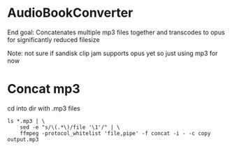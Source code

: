 # AudioBookConverter

End goal:
Concatenates multiple mp3 files together and transcodes to opus for significantly reduced filesize

Note: not sure if sandisk clip jam supports opus yet so just using mp3 for now

# Concat mp3

cd into dir with .mp3 files

```
ls *.mp3 | \
    sed -e "s/\(.*\)/file '\1'/" | \
    ffmpeg -protocol_whitelist 'file,pipe' -f concat -i - -c copy output.mp3
```
